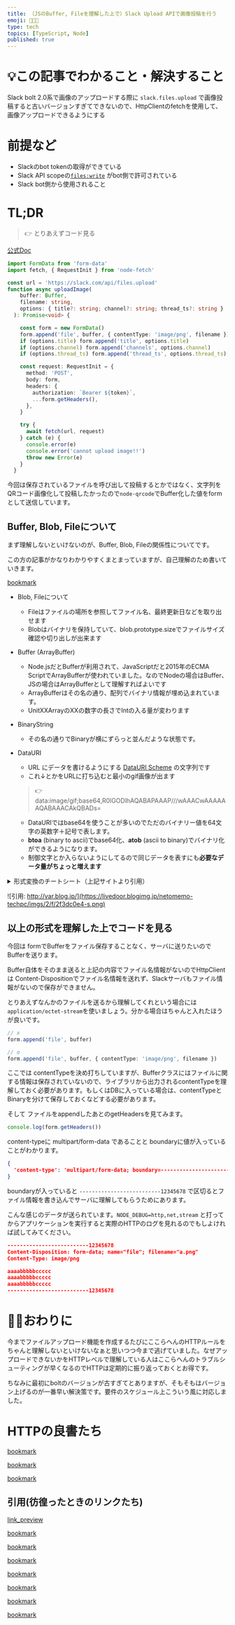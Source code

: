 ```yaml
---
title: （JSのBuffer, Fileを理解した上で）Slack Upload APIで画像投稿を行う
emoji: 🧑🏻‍💻
type: tech
topics: [TypeScript, Node]
published: true
---
```



# 💡この記事でわかること・解決すること


Slack bolt 2.0系で画像のアップロードする際に `slack.files.upload` で画像投稿すると古いバージョンすぎてできないので、HttpClientのfetchを使用して、画像アップロードできるようにする


# 前提など

- Slackのbot tokenの取得ができている
- Slack API scopeの[`files:write`](https://api.slack.com/scopes/files:write) がbot側で許可されている
- Slack bot側から使用されること

# TL;DR


> 👉 とりあえずコード見る


[公式Doc](https://api.slack.com/methods/files.upload)


```typescript
import FormData from 'form-data'
import fetch, { RequestInit } from 'node-fetch'

const url = 'https://slack.com/api/files.upload'
function async uploadImage(
    buffer: Buffer,
    filename: string,
    options: { title?: string; channel?: string; thread_ts?: string }
  ): Promise<void> {

    const form = new FormData()
    form.append('file', buffer, { contentType: 'image/png', filename })
    if (options.title) form.append('title', options.title)
    if (options.channel) form.append('channels', options.channel)
    if (options.thread_ts) form.append('thread_ts', options.thread_ts)

    const request: RequestInit = {
      method: 'POST',
      body: form,
      headers: {
        authorization: `Bearer ${token}`,
        ...form.getHeaders(),
      },
    }

    try {
      await fetch(url, request)
    } catch (e) {
      console.error(e)
      console.error('cannot upload image!!')
      throw new Error(e)
    }
  }
```


今回は保存されているファイルを呼び出して投稿するとかではなく、文字列をQRコード画像化して投稿したかったので`node-qrcode`でBuffer化した値をformとして送信しています。


## Buffer, Blob, Fileについて


まず理解しないといけないのが、Buffer, Blob, Fileの関係性についてです。


この方の記事がかなりわかりやすくまとまっていますが、自己理解のため書いていきます。


[bookmark](http://var.blog.jp/archives/62330155.html)

- Blob, Fileについて
	- Fileはファイルの場所を参照してファイル名、最終更新日などを取り出せます
	- Blobはバイナリを保持していて、blob.prototype.sizeでファイルサイズ確認や切り出しが出来ます
- Buffer (ArrayBuffer)
	- Node.jsだとBufferが利用されて、JavaScriptだと2015年のECMA ScriptでArrayBufferが使われていました。なのでNodeの場合はBuffer、JSの場合はArrayBufferとして理解すればよいです
	- ArrayBufferはその名の通り、配列でバイナリ情報が埋め込まれています。
	- UnitXXArrayのXXの数字の長さでIntの入る量が変わります
- BinaryString
	- その名の通りでBinaryが横にずらっと並んだような状態です。
- DataURI
	- URL にデータを書けるようにする [DataURI Scheme](https://www.codegrid.net/articles/datauri-1/) の文字列です
	- これ↓とかをURLに打ち込むと最小のgif画像が出ます

	> 👉 data:image/gif;base64,R0lGODlhAQABAPAAAP///wAAACwAAAAAAQABAAACAkQBADs=

	- DataURIではbase64を使うことが多いのでただのバイナリー値を64文字の英数字＋記号で表します。
	- **btoa** (binary to ascii)でbase64化、**atob** (ascii to binary)でバイナリ化ができるようになります。
	- 制御文字とか入らないようにしてるので同じデータを表すにも**必要なデータ量がちょっと増えます**
<details>
<summary>形式変換のチートシート（上記サイトより引用）</summary>

```javascript
// BinaryString -> Uint8Array
Uint8Array.fromBinaryString = function(str){
    return Uint8Array.from(str.split(""), e => e.charCodeAt(0))
}

// Uint8Array -> BinaryString
Uint8Array.prototype.binaryString = function(){
    return Array.from(this, e => String.fromCharCode(e)).join("")
}

// BinaryString -> DataURI
function bStr2dataURI(b_str){
	return "data:application/octet-stream;base64," + btoa(b_str)
}

// DataURI -> BinaryString
function dataURI2bStr(data){
	return atob(data.split(",")[1])
}

// UintXXArray -> ArrayBuffer
function toArrayBuffer(ua){
	return ua.buffer
}

// ArrayBuffer -> Uint8Array
ArrayBuffer.prototype.asUint8Array = function(){
	return new Uint8Array(this)
}
// ArrayBuffer -> Uint16Array
ArrayBuffer.prototype.asUint8Array = function(){
	return new Uint16Array(this)
}
// ArrayBuffer -> Uint32Array
ArrayBuffer.prototype.asUint8Array = function(){
	return new Uint32Array(this)
}

// BinaryString, UintXXArray, ArrayBuffer -> Blob
function toBlob(val){
	return new Blob([val], {type: "application/octet-stream"})
}

// Blob -> ArrayBuffer, BinaryString, DataURL, text
function read(blob){
	var fr = new FileReader()
	var pr = new Promise((resolve, reject) => {
		fr.onload = eve => {
			resolve(fr.result)
		}
		fr.onerror = eve => {
			reject(fr.error)
		}
	})

	return {
		arrayBuffer(){
			fr.readAsArrayBuffer(blob)
			return pr
		},
		binaryString(){
			fr.readAsBinaryString(blob)
			return pr
		},
		dataURL(){
			fr.readAsDataURL(blob)
			return pr
		},
		text(){
			fr.readAsText(blob)
			return pr
		},
	}
}
```


</details>


![引用: http://var.blog.jp/](https://livedoor.blogimg.jp/netomemo-techpc/imgs/2/f/2f3dc0e4-s.png)


## 以上の形式を理解した上でコードを見る


今回は formでBufferをファイル保存することなく、サーバに送りたいのでBufferを送ります。


Buffer自体をそのまま送ると上記の内容でファイル名情報がないのでHttpClientは Content-Dispositionでファイル名情報を送れず、Slackサーバもファイル情報がないので保存ができません。


とりあえずなんかのファイルを送るから理解してくれという場合には `application/octet-stream`を使いましょう。分かる場合はちゃんと入れたほうが良いです。


```typescript
// x
form.append('file', buffer)

// o
form.append('file', buffer, { contentType: 'image/png', filename })
```


ここでは contentTypeを決め打ちしていますが、Bufferクラスにはファイルに関する情報は保存されていないので、ライブラリから出力されるcontentTypeを理解しておく必要があります。もしくはDBに入っている場合は、contentTypeとBinaryを分けて保存しておくなどする必要があります。


そして ファイルをappendしたあとのgetHeadersを見てみます。


```typescript
console.log(form.getHeaders())
```


content-typeに multipart/form-data であることと boundaryに値が入っていることがわかります。


```json
{
  'content-type': 'multipart/form-data; boundary=--------------------------12345678'
}
```


boundaryが入っていると `--------------------------12345678` で区切るとファイル情報を書き込んでサーバに理解してもらうためにあります。


こんな感じのデータが送られています。`NODE_DEBUG=http,net,stream` と打ってからアプリケーションを実行すると実際のHTTPのログを見れるのでもしよければ試してみてください。


```json
--------------------------12345678
Content-Disposition: form-data; name="file"; filename="a.png"
Content-Type: image/png

aaaabbbbbccccc
aaaabbbbbccccc
aaaabbbbbccccc
--------------------------12345678
```


# 🏌️‍♂️おわりに


今までファイルアップロード機能を作成するたびにここらへんのHTTPルールをちゃんと理解しないといけないなぁと思いつつ今まで逃げていました。なぜアップロードできないかをHTTPレベルで理解している人はここらへんのトラブルシューティングが早くなるのでHTTPは定期的に振り返っておくとお得です。


ちなみに最初にboltのバージョンが古すぎてとありますが、そもそもはバージョン上げるのが一番早い解決策です。要件のスケジュール上こういう風に対応しました。


# HTTPの良書たち


[bookmark](https://amzn.to/3VX0KGK)


[bookmark](https://amzn.to/3VDzq0g)


[bookmark](https://amzn.to/3VXDXdR)


## 引用(彷徨ったときのリンクたち)


[link_preview](https://github.com/form-data/form-data/issues/220)


[bookmark](https://stackoverflow.com/questions/6850276/how-to-convert-dataurl-to-file-object-in-javascript)


[bookmark](https://stackoverflow.com/questions/73466429/appending-blob-to-form-data-throws-typeerror-source-on-is-not-a-function)


[bookmark](https://qiita.com/tanakahb/items/3714683b01642d907cd9)


[bookmark](https://api.slack.com/methods/files.upload)


[bookmark](http://var.blog.jp/archives/62330155.html)


[bookmark](https://www.kwbtblog.com/entry/2019/03/08/043739)


[bookmark](https://nodejs.org/api/buffer.html#buffer)

